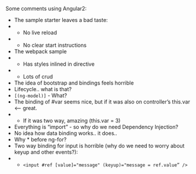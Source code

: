 Some comments using Angular2:


* The sample starter leaves a bad taste:
* * No live reload
* * No clear start instructions
* The webpack sample
* * Has styles inlined in directive
* * Lots of crud
* The idea of bootstrap and bindings feels horrible
* Lifecycle.. what is that?
* ```[(ng-model)]``` - What?
* The binding of #var seems nice, but if it was also on controller’s this.var <— great.
* * If it was two way, amazing (this.var = 3)
* Everything is “import” - so why do we need Dependency Injection?
* No idea how data binding works.. it does.. 
* Why * before ng-for?
* Two way binding for input is horrible (why do we need to worry about keyup and other events?):
* * ```<input #ref [value]="message" (keyup)="message = ref.value” />```